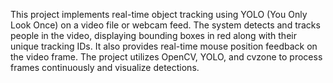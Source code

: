 This project implements real-time object tracking using YOLO (You Only Look Once) on a video file or webcam feed. The system detects and tracks people in the video, displaying bounding boxes in red along with their unique tracking IDs. It also provides real-time mouse position feedback on the video frame. The project utilizes OpenCV, YOLO, and cvzone to process frames continuously and visualize detections.
